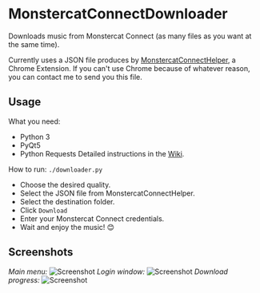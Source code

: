 # MonstercatConnectDownloader
Downloads music from Monstercat Connect (as many files as you want at the same time).

Currently uses a JSON file produces by [MonstercatConnectHelper](https://github.com/z3ntu/MonstercatConnectHelper), a Chrome Extension. If you can't use Chrome because of whatever reason, you can contact me to send you this file.

## Usage
What you need:
- Python 3
- PyQt5
- Python Requests
Detailed instructions in the [Wiki](https://github.com/z3ntu/MonstercatConnectDownloader/wiki#detailed-instructions).

How to run:
`./downloader.py`
- Choose the desired quality.
- Select the JSON file from MonstercatConnectHelper.
- Select the destination folder.
- Click `Download`
- Enter your Monstercat Connect credentials.
- Wait and enjoy the music! :blush:

## Screenshots
_Main menu:_
![Screenshot](http://i.imgur.com/4g2jzu9.png)
_Login window:_
![Screenshot](http://i.imgur.com/3pqQnnm.png)
_Download progress:_
![Screenshot](http://i.imgur.com/Ivnxf8w.png)